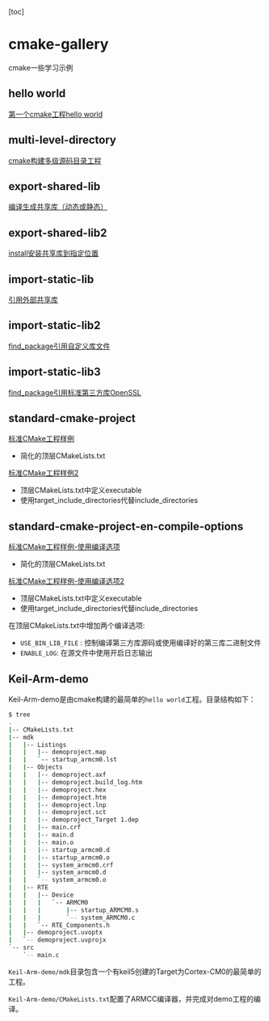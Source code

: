 [toc]

# cmake-gallery
cmake一些学习示例

## hello world
[第一个cmake工程hello world](helloworld/readme.md)

## multi-level-directory
[cmake构建多级源码目录工程](multi-level-directory/readme.md)

## export-shared-lib
[编译生成共享库（动态或静态）](export-shared-lib/readme.md)

## export-shared-lib2
[install安装共享库到指定位置](export-shared-lib2/readme.md)

## import-static-lib
[引用外部共享库](import-static-lib/readme.md)

## import-static-lib2
[find_package引用自定义库文件](import-static-lib2/readme.md)

## import-static-lib3
[find_package引用标准第三方库OpenSSL](import-static-lib3/readme.md)

## standard-cmake-project
[标准CMake工程样例](standard-project/readme.md)
- 简化的顶层CMakeLists.txt

[标准CMake工程样例2](standard-project-2/readme.md)
- 顶层CMakeLists.txt中定义executable
- 使用target_include_directories代替include_directories

## standard-cmake-project-en-compile-options
[标准CMake工程样例-使用编译选项](standard-project-en-compile-options/readme.md)
- 简化的顶层CMakeLists.txt

[标准CMake工程样例-使用编译选项2](standard-project-en-compile-options-2/readme.md)
- 顶层CMakeLists.txt中定义executable
- 使用target_include_directories代替include_directories


在顶层CMakeLists.txt中增加两个编译选项:
- `USE_BIN_LIB_FILE` : 控制编译第三方库源码或使用编译好的第三库二进制文件
- `ENABLE_LOG`: 在源文件中使用开启日志输出


## Keil-Arm-demo
Keil-Arm-demo是由cmake构建的最简单的`hello world`工程。目录结构如下：
```sh
$ tree
.
|-- CMakeLists.txt
|-- mdk
|   |-- Listings
|   |   |-- demoproject.map
|   |   `-- startup_armcm0.lst
|   |-- Objects
|   |   |-- demoproject.axf
|   |   |-- demoproject.build_log.htm
|   |   |-- demoproject.hex
|   |   |-- demoproject.htm
|   |   |-- demoproject.lnp
|   |   |-- demoproject.sct
|   |   |-- demoproject_Target 1.dep
|   |   |-- main.crf
|   |   |-- main.d
|   |   |-- main.o
|   |   |-- startup_armcm0.d
|   |   |-- startup_armcm0.o
|   |   |-- system_armcm0.crf
|   |   |-- system_armcm0.d
|   |   `-- system_armcm0.o
|   |-- RTE
|   |   |-- Device
|   |   |   `-- ARMCM0
|   |   |       |-- startup_ARMCM0.s
|   |   |       `-- system_ARMCM0.c
|   |   `-- RTE_Components.h
|   |-- demoproject.uvoptx
|   `-- demoproject.uvprojx
`-- src
    `-- main.c
```


`Keil-Arm-demo/mdk`目录包含一个有keil5创建的Target为Cortex-CM0的最简单的工程。

`Keil-Arm-demo/CMakeLists.txt`配置了ARMCC编译器，并完成对demo工程的编译。